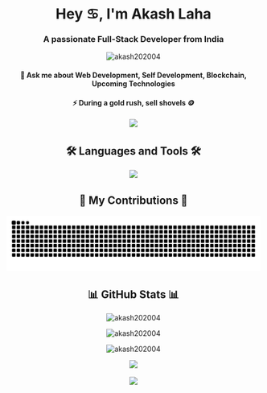 <!-- About -->
<h1 align="center">Hey ♋, I'm Akash Laha</h1>
<h3 align="center">A passionate Full-Stack Developer from India</h3>
<p align="center">
  <img src="https://komarev.com/ghpvc/?username=akash202004&label=Profile%20views&color=0e75b6&style=flat" alt="akash202004" />
</p>
<h4 align="center">🦄 Ask me about Web Development, Self Development, Blockchain, Upcoming Technologies</h4>
<h4 align="center">⚡ During a gold rush, sell shovels 🪙</h4>

<!-- Gif -->
<div align="center">
  <img height="200" src="https://media4.giphy.com/media/DGsDLr9nyz2LkVgKFs/giphy.gif?loop=10" />
</div>


<!-- Socials -->
<!--
<h2 align="center">🖇️ Connect with me 🖇️</h2>
<div align="center">
  <a href="https://www.linkedin.com/in/akash-laha-799427244/" target="_blank">
    <img src="https://raw.githubusercontent.com/maurodesouza/profile-readme-generator/master/src/assets/icons/social/linkedin/default.svg" width="52" height="40" alt="LinkedIn" />
  </a>
  <a href="https://twitter.com/Akash_202004" target="_blank">
    <img src="https://raw.githubusercontent.com/maurodesouza/profile-readme-generator/master/src/assets/icons/social/twitter/default.svg" width="52" height="40" alt="Twitter" />
  </a>
  <a href="mailto:akashlaha48@gmail.com" target="_blank">
    <img src="https://raw.githubusercontent.com/maurodesouza/profile-readme-generator/master/src/assets/icons/social/gmail/default.svg" width="52" height="40" alt="Gmail" />
  </a>
  <a href="https://www.instagram.com/_akash_._laha_/" target="_blank">
    <img src="https://raw.githubusercontent.com/maurodesouza/profile-readme-generator/master/src/assets/icons/social/instagram/default.svg" width="52" height="40" alt="Instagram" />
  </a>
</div>

<!-- Languages and Tools Section -->
<h2 align="center">🛠️ Languages and Tools 🛠️</h2>
<p align="center">
  <img width="500px" src="https://skillicons.dev/icons?i=js,react,redux,tailwind,nodejs,express,mongo,html,css,git,idea,notion,postgres,redis,rust,vercel,vite,vscode,postman,webstorm,java,c,appwrite,discord,firebase,materialui,nextjs,npm,sass,ts&perline=10" />
</p>

<!-- Snake Contributions -->
<div align="center">
  <h2>🐍 My Contributions 🐍</h2>
  <img alt="snake eating my contributions" src="https://raw.githubusercontent.com/akash202004/akash202004/output/github-contribution-grid-snake.svg" />
</div>

<!-- GitHub Stats -->
<h2 align="center">📊 GitHub Stats 📊</h2>
<p align="center">
  <img src="https://github-readme-stats.vercel.app/api/top-langs?username=akash202004&show_icons=true&locale=en&layout=compact&theme=nightowl" alt="akash202004" />
</p>
<p align="center">
  <img src="https://github-readme-stats.vercel.app/api?username=akash202004&show_icons=true&locale=en&theme=nightowl" alt="akash202004" />
</p>
<p align="center">
  <img src="https://github-readme-streak-stats.herokuapp.com/?user=akash202004&theme=nightowl" alt="akash202004" />
</p>

<p align="center">
  <img src="https://github-contributor-stats.vercel.app/api?username=akash202004&limit=5&theme=dark&combine_all_yearly_contributions=true" />
</p>

<!-- Footer -->
<p align="center">
  <img src="https://capsule-render.vercel.app/api?type=waving&color=gradient&height=100&section=footer"/>
</p>
